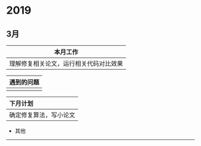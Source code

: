 # 2019
## 3月
| 本月工作 | 
| :-: | 
| 理解修复相关论文，运行相关代码对比效果|

| 遇到的问题 |
| :-- |
||

| 下月计划 |
| :-- |
| 确定修复算法，写小论文 |

* 其他
-------------------------------------------------------------
